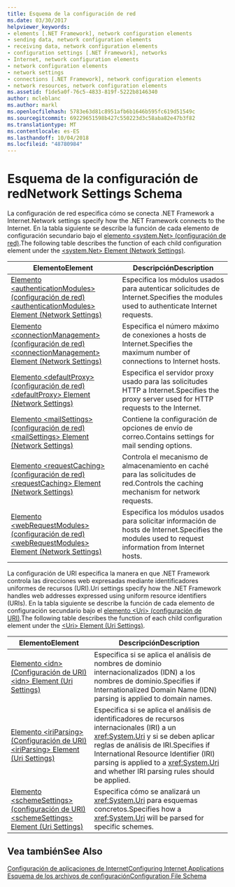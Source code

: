 ```yaml
---
title: Esquema de la configuración de red
ms.date: 03/30/2017
helpviewer_keywords:
- elements [.NET Framework], network configuration elements
- sending data, network configuration elements
- receiving data, network configuration elements
- configuration settings [.NET Framework], networks
- Internet, network configuration elements
- network configuration elements
- network settings
- connections [.NET Framework], network configuration elements
- network resources, network configuration elements
ms.assetid: f1de5a0f-76c5-4833-819f-5222b8146340
author: mcleblanc
ms.author: markl
ms.openlocfilehash: 5783e63d81c8951afb6b1646b595fc619d51549c
ms.sourcegitcommit: 69229651598b427c550223d3c58aba82e47b3f82
ms.translationtype: MT
ms.contentlocale: es-ES
ms.lasthandoff: 10/04/2018
ms.locfileid: "48780984"
---
```

# <a name="network-settings-schema"></a><span data-ttu-id="2def8-102">Esquema de la configuración de red</span><span class="sxs-lookup"><span data-stu-id="2def8-102">Network Settings Schema</span></span>
<span data-ttu-id="2def8-103">La configuración de red especifica cómo se conecta .NET Framework a Internet.</span><span class="sxs-lookup"><span data-stu-id="2def8-103">Network settings specify how the .NET Framework connects to the Internet.</span></span> <span data-ttu-id="2def8-104">En la tabla siguiente se describe la función de cada elemento de configuración secundario bajo el [elemento \<system.Net> (configuración de red)](../../../../../docs/framework/configure-apps/file-schema/network/system-net-element-network-settings.md).</span><span class="sxs-lookup"><span data-stu-id="2def8-104">The following table describes the function of each child configuration element under the [\<system.Net> Element (Network Settings)](../../../../../docs/framework/configure-apps/file-schema/network/system-net-element-network-settings.md).</span></span>  
  
|<span data-ttu-id="2def8-105">Elemento</span><span class="sxs-lookup"><span data-stu-id="2def8-105">Element</span></span>|<span data-ttu-id="2def8-106">Descripción</span><span class="sxs-lookup"><span data-stu-id="2def8-106">Description</span></span>|  
|-------------|-----------------|  
|[<span data-ttu-id="2def8-107">Elemento \<authenticationModules> (configuración de red)</span><span class="sxs-lookup"><span data-stu-id="2def8-107">\<authenticationModules> Element (Network Settings)</span></span>](../../../../../docs/framework/configure-apps/file-schema/network/authenticationmodules-element-network-settings.md)|<span data-ttu-id="2def8-108">Especifica los módulos usados para autenticar solicitudes de Internet.</span><span class="sxs-lookup"><span data-stu-id="2def8-108">Specifies the modules used to authenticate Internet requests.</span></span>|  
|[<span data-ttu-id="2def8-109">Elemento \<connectionManagement> (configuración de red)</span><span class="sxs-lookup"><span data-stu-id="2def8-109">\<connectionManagement> Element (Network Settings)</span></span>](../../../../../docs/framework/configure-apps/file-schema/network/connectionmanagement-element-network-settings.md)|<span data-ttu-id="2def8-110">Especifica el número máximo de conexiones a hosts de Internet.</span><span class="sxs-lookup"><span data-stu-id="2def8-110">Specifies the maximum number of connections to Internet hosts.</span></span>|  
|[<span data-ttu-id="2def8-111">Elemento \<defaultProxy> (configuración de red)</span><span class="sxs-lookup"><span data-stu-id="2def8-111">\<defaultProxy> Element (Network Settings)</span></span>](../../../../../docs/framework/configure-apps/file-schema/network/defaultproxy-element-network-settings.md)|<span data-ttu-id="2def8-112">Especifica el servidor proxy usado para las solicitudes HTTP a Internet.</span><span class="sxs-lookup"><span data-stu-id="2def8-112">Specifies the proxy server used for HTTP requests to the Internet.</span></span>|  
|[<span data-ttu-id="2def8-113">Elemento \<mailSettings> (configuración de red)</span><span class="sxs-lookup"><span data-stu-id="2def8-113">\<mailSettings> Element (Network Settings)</span></span>](../../../../../docs/framework/configure-apps/file-schema/network/mailsettings-element-network-settings.md)|<span data-ttu-id="2def8-114">Contiene la configuración de opciones de envío de correo.</span><span class="sxs-lookup"><span data-stu-id="2def8-114">Contains settings for mail sending options.</span></span>|  
|[<span data-ttu-id="2def8-115">Elemento \<requestCaching> (configuración de red)</span><span class="sxs-lookup"><span data-stu-id="2def8-115">\<requestCaching> Element (Network Settings)</span></span>](../../../../../docs/framework/configure-apps/file-schema/network/requestcaching-element-network-settings.md)|<span data-ttu-id="2def8-116">Controla el mecanismo de almacenamiento en caché para las solicitudes de red.</span><span class="sxs-lookup"><span data-stu-id="2def8-116">Controls the caching mechanism for network requests.</span></span>|  
|[<span data-ttu-id="2def8-117">Elemento \<webRequestModules> (configuración de red)</span><span class="sxs-lookup"><span data-stu-id="2def8-117">\<webRequestModules> Element (Network Settings)</span></span>](../../../../../docs/framework/configure-apps/file-schema/network/webrequestmodules-element-network-settings.md)|<span data-ttu-id="2def8-118">Especifica los módulos usados para solicitar información de hosts de Internet.</span><span class="sxs-lookup"><span data-stu-id="2def8-118">Specifies the modules used to request information from Internet hosts.</span></span>|  
  
 <span data-ttu-id="2def8-119">La configuración de URI especifica la manera en que .NET Framework controla las direcciones web expresadas mediante identificadores uniformes de recursos (URI).</span><span class="sxs-lookup"><span data-stu-id="2def8-119">Uri settings specify how the .NET Framework handles web addresses expressed using uniform resource identifiers (URIs).</span></span> <span data-ttu-id="2def8-120">En la tabla siguiente se describe la función de cada elemento de configuración secundario bajo el [elemento \<Uri> (configuración de URI)](../../../../../docs/framework/configure-apps/file-schema/network/uri-element-uri-settings.md).</span><span class="sxs-lookup"><span data-stu-id="2def8-120">The following table describes the function of each child configuration element under the [\<Uri> Element (Uri Settings)](../../../../../docs/framework/configure-apps/file-schema/network/uri-element-uri-settings.md).</span></span>  
  
|<span data-ttu-id="2def8-121">Elemento</span><span class="sxs-lookup"><span data-stu-id="2def8-121">Element</span></span>|<span data-ttu-id="2def8-122">Descripción</span><span class="sxs-lookup"><span data-stu-id="2def8-122">Description</span></span>|  
|-------------|-----------------|  
|[<span data-ttu-id="2def8-123">Elemento \<idn> (Configuración de URI)</span><span class="sxs-lookup"><span data-stu-id="2def8-123">\<idn> Element (Uri Settings)</span></span>](../../../../../docs/framework/configure-apps/file-schema/network/idn-element-uri-settings.md)|<span data-ttu-id="2def8-124">Especifica si se aplica el análisis de nombres de dominio internacionalizados (IDN) a los nombres de dominio.</span><span class="sxs-lookup"><span data-stu-id="2def8-124">Specifies if Internationalized Domain Name (IDN) parsing is applied to domain names.</span></span>|  
|[<span data-ttu-id="2def8-125">Elemento \<iriParsing> (Configuración de URI)</span><span class="sxs-lookup"><span data-stu-id="2def8-125">\<iriParsing> Element (Uri Settings)</span></span>](../../../../../docs/framework/configure-apps/file-schema/network/iriparsing-element-uri-settings.md)|<span data-ttu-id="2def8-126">Especifica si se aplica el análisis de identificadores de recursos internacionales (IRI) a un <xref:System.Uri> y si se deben aplicar reglas de análisis de IRI.</span><span class="sxs-lookup"><span data-stu-id="2def8-126">Specifies if International Resource Identifier (IRI) parsing is applied to a <xref:System.Uri> and whether IRI parsing rules should be applied.</span></span>|  
|[<span data-ttu-id="2def8-127">Elemento \<schemeSettings> (configuración de URI)</span><span class="sxs-lookup"><span data-stu-id="2def8-127">\<schemeSettings> Element (Uri Settings)</span></span>](../../../../../docs/framework/configure-apps/file-schema/network/schemesettings-element-uri-settings.md)|<span data-ttu-id="2def8-128">Especifica cómo se analizará un <xref:System.Uri> para esquemas concretos.</span><span class="sxs-lookup"><span data-stu-id="2def8-128">Specifies how a <xref:System.Uri> will be parsed for specific schemes.</span></span>|  
  
## <a name="see-also"></a><span data-ttu-id="2def8-129">Vea también</span><span class="sxs-lookup"><span data-stu-id="2def8-129">See Also</span></span>  
 [<span data-ttu-id="2def8-130">Configuración de aplicaciones de Internet</span><span class="sxs-lookup"><span data-stu-id="2def8-130">Configuring Internet Applications</span></span>](../../../../../docs/framework/network-programming/configuring-internet-applications.md)  
 [<span data-ttu-id="2def8-131">Esquema de los archivos de configuración</span><span class="sxs-lookup"><span data-stu-id="2def8-131">Configuration File Schema</span></span>](../../../../../docs/framework/configure-apps/file-schema/index.md)
